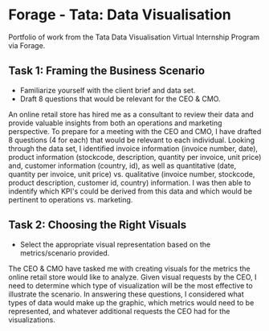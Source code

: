 # Forage - Tata: Data Visualisation
Portfolio of work from the Tata Data Visualisation Virtual Internship Program via Forage.

## Task 1: Framing the Business Scenario

* Familiarize yourself with the client brief and data set.
* Draft 8 questions that would be relevant for the CEO & CMO.

An online retail store has hired me as a consultant to review their data and provide valuable insights from both an operations and marketing perspective. To prepare for a meeting with the CEO and CMO, I have drafted 8 questions (4 for each) that would be relevant to each individual. Looking through the data set, I identified invoice information (invoice number, date), product information (stockcode, description, quantity per invoice, unit price) and, customer information (country, id), as well as quantitative (date, quantity per invoice, unit price) vs. qualitative (invoice number, stockcode, product description, customer id, country) information. I was then able to indentify which KPI's could be derived from this data and which would be pertinent to operations vs. marketing.

## Task 2: Choosing the Right Visuals

* Select the appropriate visual representation based on the metrics/scenario provided.

The CEO & CMO have tasked me with creating visuals for the metrics the online retail store would like to analyze. Given visual requests by the CEO, I need to determine which type of visualization will be the most effective to illustrate the scenario. In answering these questions, I considered what types of data would make up the graphic, which metrics would need to be represented, and whatever additional requests the CEO had for the visualizations.
